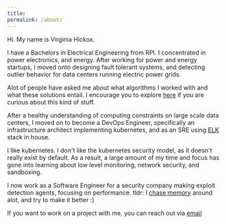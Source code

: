 ```yaml
---
title:
permalink: /about/
---
```


Hi. My name is Virginia Hickox. 

I have a Bachelors in Electrical Engineering from RPI. I concentrated in power electronics, and energy. After working for power and energy startups, I moved onto designing fault tolerant systems, and detecting outlier behavior for data centers running electric power grids. 

Alot of people have asked me about what algorithms I worked with and what these solutions entail. I encourage you to explore [here](https://ocw.mit.edu/courses/electrical-engineering-and-computer-science/6-034-artificial-intelligence-fall-2010/lecture-videos/) if you are curious about this kind of stuff.  

After a healthy understanding of computing constraints on large scale data centers, I moved on to become a DevOps Engineer, specifically an infrastructure architect implementing kubernetes, and as an SRE using [ELK](https://www.elastic.co/products/elasticsearch) stack in house.

I like kubernetes. I don't like the kubernetes security model, as it doesn't really exist by default. As a result, a large amount of my time and focus has gone into learning about low level monitoring, network security, and sandboxing. 

I now work as a Software Engineer for a security company making exploit detection agents, focusing on performance. tldr: I [chase memory](https://ginxh.io/2018-04-18/high-performance-priority-queues-and-ruby/) around alot, and try to make it better :) 

If you want to work on a project with me, you can reach out via [email](virginiahickox@protonmail.com)
